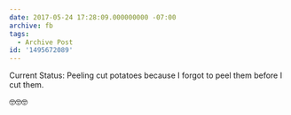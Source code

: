 ```yaml
---
date: 2017-05-24 17:28:09.000000000 -07:00
archive: fb
tags: 
  - Archive Post
id: '1495672089'
---
```


Current Status: Peeling cut potatoes because I forgot to peel them before I cut them.

🤓🤓🤓
